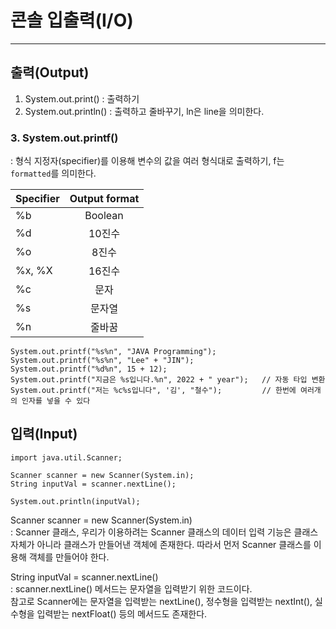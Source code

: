 # 콘솔 입출력(I/O)
___
## 출력(Output)

1. System.out.print() : 출력하기
2. System.out.println() : 출력하고 줄바꾸기, ln은 line을 의미한다.

### 3. System.out.printf()
: 형식 지정자(specifier)를 이용해 변수의 값을 여러 형식대로 출력하기, f는 `formatted`를 의미한다.


| Specifier | Output format  |
|:----------|:--------------:|
| %b        |    Boolean     |
| %d        |      10진수      |
| %o        |      8진수       |
| %x, %X    |      16진수      |
| %c        |       문자       |
| %s        |      문자열       |
| %n        |      줄바꿈       |

```
System.out.printf("%s%n", "JAVA Programming");
System.out.printf("%s%n", "Lee" + "JIN");
System.out.printf("%d%n", 15 + 12);
System.out.printf("지금은 %s입니다.%n", 2022 + " year");   // 자동 타입 변환
System.out.printf("저는 %c%s입니다", '김', "철수");         // 한번에 여러개의 인자를 넣을 수 있다
```

## 입력(Input)
```
import java.util.Scanner;

Scanner scanner = new Scanner(System.in);
String inputVal = scanner.nextLine();

System.out.println(inputVal);
```

Scanner scanner = new Scanner(System.in)  
: Scanner 클래스, 우리가 이용하려는 Scanner 클래스의 데이터 입력 기능은 클래스 자체가 아니라 클래스가 만들어낸 객체에 존재한다. 따라서 먼저 Scanner 클래스를 이용해 객체를 만들어야 한다.

String inputVal = scanner.nextLine()  
: scanner.nextLine() 메서드는 문자열을 입력받기 위한 코드이다.  
참고로 Scanner에는 문자열을 입력받는 nextLine(), 정수형을 입력받는 nextInt(), 실수형을 입력받는 nextFloat() 등의 메서드도 존재한다.